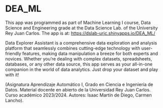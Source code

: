 # DEA_ML

This app was programmed as part of Machine Learning I course, Data Science and Engineering grade at the Data Science Lab. of the University Rey Juan Carlos.
The app is at:
https://dslab-urjc.shinyapps.io/DEA_ML/

Data Explorer Assistant is a comprehensive data exploration and analysis platform that seamlessly combines cutting-edge technology with user-friendly features, making data manipulation a breeze for both experts and novices. Whether you’re dealing with complex datasets, spreadsheets, databases, or any other data source, this app serves as your all-in-one companion in the world of data analytics. Just drop your dataset and play with it!

(Asignatura Aprendizaje Automático I, Grado en Ciencia e Ingeniería de Datos. Material docente en abierto de la Universidad Rey Juan Carlos. Curso académico 2023/2024.
Autores: Isaac Martín de Diego, Carmen Lancho).


